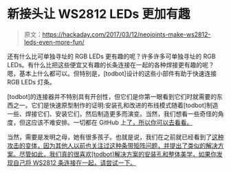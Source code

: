 # 新接头让 WS2812 LEDs 更加有趣

> 原文：<https://hackaday.com/2017/03/12/neojoints-make-ws2812-leds-even-more-fun/>

还有什么比可单独寻址的 RGB LEDs 更有趣的呢？许多许多可单独寻址的 RGB LEDs。有什么比把这些便宜又有趣的长条连接在一起的各种焊接更有趣的呢？嗯，基本上什么都可以。但特别是，[todbot]设计的这些小部件有助于快速连接 RGB LEDs 灯条。

[todbot]的连接器并不特别具有开创性，但它们是你第一眼看到它们时就需要的东西之一。它们是快速原型制作的证明:安装孔和改进的布线模式随着[todbot]制造一些、焊接它们、安装它们，然后制造更多而演变。当然，我们想看一些奇怪的角度，但这应该不难安排。一切都在 GitHub 上[了，所以你可以去看看。](https://github.com/todbot/NeoJoints)

当然，需要是发明之母，她有很多孩子。也就是说，我们在之前就已经看到了[这种攻击的变体，因为其他人以前也关注过这种条带矩阵问题，并提出了类似的解决方案。尽管如此，我们真的很喜欢[todbot]解决方案的安装孔和整体美学，如果你发现自己将 WS2812 条连接在一起，请尝试一下。](http://hackaday.com/2015/09/07/led-matrix-failure-and-vindication/)